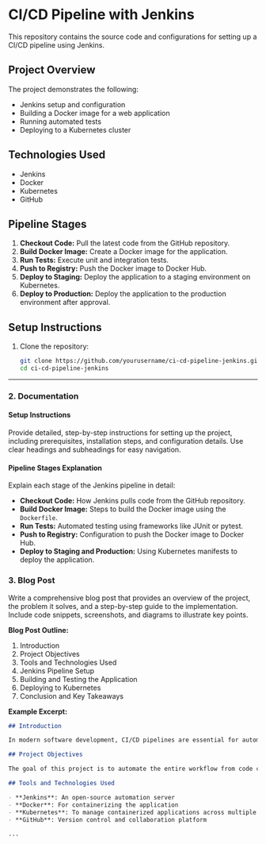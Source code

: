 # CI/CD Pipeline with Jenkins

This repository contains the source code and configurations for setting up a CI/CD pipeline using Jenkins.

## Project Overview
The project demonstrates the following:
- Jenkins setup and configuration
- Building a Docker image for a web application
- Running automated tests
- Deploying to a Kubernetes cluster

## Technologies Used
- Jenkins
- Docker
- Kubernetes
- GitHub

## Pipeline Stages
1. **Checkout Code:** Pull the latest code from the GitHub repository.
2. **Build Docker Image:** Create a Docker image for the application.
3. **Run Tests:** Execute unit and integration tests.
4. **Push to Registry:** Push the Docker image to Docker Hub.
5. **Deploy to Staging:** Deploy the application to a staging environment on Kubernetes.
6. **Deploy to Production:** Deploy the application to the production environment after approval.

## Setup Instructions
1. Clone the repository:
   ```sh
   git clone https://github.com/yourusername/ci-cd-pipeline-jenkins.git
   cd ci-cd-pipeline-jenkins

---

### 2. **Documentation**

#### Setup Instructions
Provide detailed, step-by-step instructions for setting up the project, including prerequisites, installation steps, and configuration details. Use clear headings and subheadings for easy navigation.

#### Pipeline Stages Explanation
Explain each stage of the Jenkins pipeline in detail:
- **Checkout Code:** How Jenkins pulls code from the GitHub repository.
- **Build Docker Image:** Steps to build the Docker image using the `Dockerfile`.
- **Run Tests:** Automated testing using frameworks like JUnit or pytest.
- **Push to Registry:** Configuration to push the Docker image to Docker Hub.
- **Deploy to Staging and Production:** Using Kubernetes manifests to deploy the application.

### 3. **Blog Post**

Write a comprehensive blog post that provides an overview of the project, the problem it solves, and a step-by-step guide to the implementation. Include code snippets, screenshots, and diagrams to illustrate key points.

**Blog Post Outline:**
1. Introduction
2. Project Objectives
3. Tools and Technologies Used
4. Jenkins Pipeline Setup
5. Building and Testing the Application
6. Deploying to Kubernetes
7. Conclusion and Key Takeaways

**Example Excerpt:**
```markdown
## Introduction

In modern software development, CI/CD pipelines are essential for automating the process of building, testing, and deploying applications. In this blog post, I will walk you through setting up a CI/CD pipeline using Jenkins for a simple web application.

## Project Objectives

The goal of this project is to automate the entire workflow from code commit to deployment, ensuring quick and reliable releases.

## Tools and Technologies Used

- **Jenkins**: An open-source automation server
- **Docker**: For containerizing the application
- **Kubernetes**: To manage containerized applications across multiple hosts
- **GitHub**: Version control and collaboration platform

...
